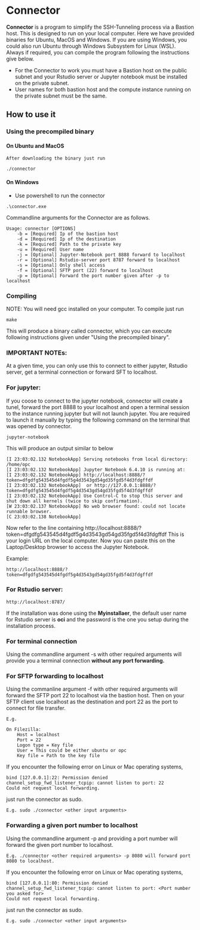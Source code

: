 # Connector

__Connector__ is a program to simplify the SSH-Tunneling process via a Bastion host. This is designed to run on your local computer. Here we have provided binaries for Ubuntu, MacOS and Windows. If you are using Windows, you could also run Ubuntu through Windows Subsystem for Linux (WSL). Always if required, you can compile the program following the instructions give below. 

* For the Connector to work you must have a Bastion host on the public subnet and your Rstudio server or Jupyter notebook must be installed on the private subnet. 
* User names for both bastion host and the compute instance running on the private subnet must be the same.


## How to use it

### Using the precompiled binary


#### On Ubuntu and MacOS

```{bash}
After downloading the binary just run

./connector

```

#### On Windows

* Use powershell to run the connector

```{bash}
.\connector.exe
```


Commandline arguments for the Connector are as follows. 

```{bash}
Usage: connector [OPTIONS] 
    -b = [Required] Ip of the bastion host
    -d = [Required] Ip of the destination
    -k = [Required] Path to the private key
    -u = [Required] User name
    -j = [Optional] Jupyter-Notebook port 8888 forward to localhost
    -r = [Optional] Rstudio-server port 8787 forward to localhost
    -s = [Optional] Only shell access
    -f = [Optional] SFTP port (22) forward to localhost
    -p = [Optional] Forward the port number given after -p to localhost
```


### Compiling

NOTE: You will need gcc installed on your computer. To compile just run

```{bash}
make
```

This will produce a binary called connector, which you can execute following instructions given under "Using the precompiled binary". 


### IMPORTANT NOTEs: 

At a given time, you can only use this to connect to either jupyter, Rstudio server, get a terminal connection or forward SFT to localhost. 

### For jupyter:

If you coose to connect to the jupyter notebook, connector will create a tunel, forward the port 8888 to your localhost and open a terminal session to the instance running jupyter but will not launch jupyter. You are required to launch it manually by typing the following command on the terminal that was opened by connector. 


```{bash}
jupyter-notebook
```

This will produce an output similar to below

```{bash}
[I 23:03:02.132 NotebookApp] Serving notebooks from local directory: /home/opc
[I 23:03:02.132 NotebookApp] Jupyter Notebook 6.4.10 is running at:
[I 23:03:02.132 NotebookApp] http://localhost:8888/?token=dfgdfg543545d4fgdf5g4d3543gd54gd35fgd5f4d3fdgffdf
[I 23:03:02.132 NotebookApp]  or http://127.0.0.1:8888/?token=dfgdfg543545d4fgdf5g4d3543gd54gd35fgd5f4d3fdgffdf
[I 23:03:02.132 NotebookApp] Use Control-C to stop this server and shut down all kernels (twice to skip confirmation).
[W 23:03:02.137 NotebookApp] No web browser found: could not locate runnable browser.
[C 23:03:02.138 NotebookApp] 
```

Now refer to the line containing 
    http://localhost:8888/?token=dfgdfg543545d4fgdf5g4d3543gd54gd35fgd5f4d3fdgffdf
This is your login URL on the local computer. Now you can paste this on the Laptop/Desktop browser to access the Jupyter Notebook.

Example:

    http://localhost:8888/?token=dfgdfg543545d4fgdf5g4d3543gd54gd35fgd5f4d3fdgffdf


### For Rstudio server:

    http://localhost:8787/

If the installation was done using the __Myinstallaer__, the default user name for Rstudio server is __oci__ and the password is the one you setup during the installation process.

### For terminal connection

Using the commandline argument -s with other required arguments will provide you a terminal connection __without any port forwarding.__ 


### For SFTP forwarding to localhost

Using the commanline argument -f with other required arguments will forward the SFTP port 22 to localhost via the bastion host. Then on your SFTP client use localhost as the destination and port 22 as the port to connect for file transfer. 


```{}
E.g. 

On Filezilla: 
    Host = localhost
    Port = 22
    Logon type = Key file
    User = This could be either ubuntu or opc
    Key file = Path to the key file
```

If you encounter the following error on Linux or Mac operating systems, 

```{bash}
bind [127.0.0.1]:22: Permission denied
channel_setup_fwd_listener_tcpip: cannot listen to port: 22
Could not request local forwarding.
```

just run the connector as sudo. 

    E.g. sudo ./connector <other input arguments>


### Forwarding a given port number to localhost

Using the commandline argument -p and providing a port number will forward the given port number to localhost. 

    E.g. ./connector <other required arguments> -p 8080 will forward port 8080 to localhost.


If you encounter the following error on Linux or Mac operating systems, 

```{bash}
bind [127.0.0.1]:80: Permission denied
channel_setup_fwd_listener_tcpip: cannot listen to port: <Port number you asked for>
Could not request local forwarding.
```

just run the connector as sudo. 

    E.g. sudo ./connector <other input arguments>